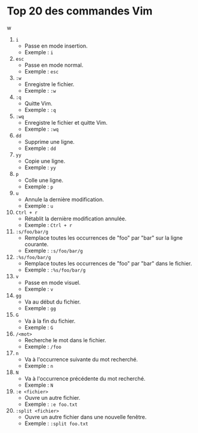 # Top 20 des commandes Vim
w
1. `i`
   - Passe en mode insertion.
   - Exemple : `i`
2. `esc`
   - Passe en mode normal.
   - Exemple : `esc`
3. `:w`
   - Enregistre le fichier.
   - Exemple : `:w`
4. `:q`
   - Quitte Vim.
   - Exemple : `:q`
5. `:wq`
   - Enregistre le fichier et quitte Vim.
   - Exemple : `:wq`
6. `dd`
   - Supprime une ligne.
   - Exemple : `dd`
7. `yy`
   - Copie une ligne.
   - Exemple : `yy`
8. `p`
   - Colle une ligne.
   - Exemple : `p`
9. `u`
   - Annule la dernière modification.
   - Exemple : `u`
10. `Ctrl + r`
    - Rétablit la dernière modification annulée.
    - Exemple : `Ctrl + r`
11. `:s/foo/bar/g`
    - Remplace toutes les occurrences de "foo" par "bar" sur la ligne courante.
    - Exemple : `:s/foo/bar/g`
12. `:%s/foo/bar/g`
    - Remplace toutes les occurrences de "foo" par "bar" dans le fichier.
    - Exemple : `:%s/foo/bar/g`
13. `v`
    - Passe en mode visuel.
    - Exemple : `v`
14. `gg`
    - Va au début du fichier.
    - Exemple : `gg`
15. `G`
    - Va à la fin du fichier.
    - Exemple : `G`
16. `/<mot>`
    - Recherche le mot dans le fichier.
    - Exemple : `/foo`
17. `n`
    - Va à l'occurrence suivante du mot recherché.
    - Exemple : `n`
18. `N`
    - Va à l'occurrence précédente du mot recherché.
    - Exemple : `N`
19. `:e <fichier>`
    - Ouvre un autre fichier.
    - Exemple : `:e foo.txt`
20. `:split <fichier>`
    - Ouvre un autre fichier dans une nouvelle fenêtre.
    - Exemple : `:split foo.txt`

